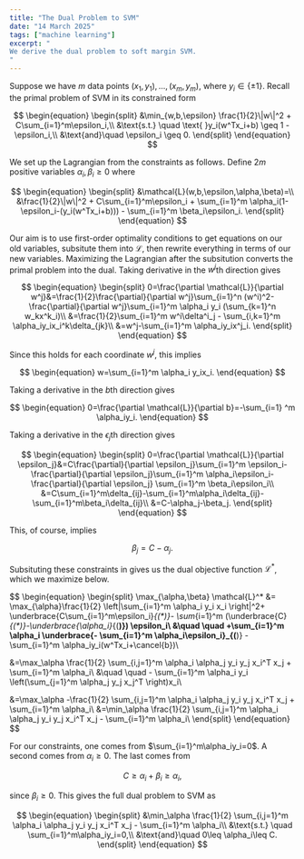 ```yaml
---
title: "The Dual Problem to SVM"
date: "14 March 2025"
tags: ["machine learning"]
excerpt: "
We derive the dual problem to soft margin SVM. 
"
---
```


Suppose we have $m$ data points $(x_1,y_1),...,(x_m,y_m)$, where $y_i\in \{\pm 1\}$. Recall the primal problem of SVM in its constrained form

$$
\begin{equation}
\begin{split}
&\min_{w,b,\epsilon} \frac{1}{2}\|w\|^2 + C\sum_{i=1}^m\epsilon_i,\\
&\text{s.t.} \quad \text{ }y_i(w^Tx_i+b) \geq 1 - \epsilon_i,\\
&\text{and}\quad \epsilon_i \geq 0.
\end{split}
\end{equation}
$$

We set up the Lagrangian from the constraints as follows. Define $2m$ positive variables $\alpha_i,\beta_i\geq 0$ where

$$
\begin{equation}
\begin{split}
&\mathcal{L}(w,b,\epsilon,\alpha,\beta)=\\
&\frac{1}{2}\|w\|^2 + C\sum_{i=1}^m\epsilon_i + \sum_{i=1}^m \alpha_i(1-\epsilon_i-(y_i(w^Tx_i+b))) - \sum_{i=1}^m \beta_i\epsilon_i.
\end{split}
\end{equation}
$$

Our aim is to use first-order optimality conditions to get equations on our old variables, subsitute them into $\mathcal{L}$, then rewrite everything in terms of our new variables. Maximizing the Lagrangian after the subsitution converts the primal problem into the dual. Taking derivative in the $w^j$th direction gives

$$
\begin{equation}
\begin{split}
0=\frac{\partial \mathcal{L}}{\partial w^j}&=\frac{1}{2}\frac{\partial}{\partial w^j}\sum_{i=1}^n (w^i)^2-\frac{\partial}{\partial w^j}\sum_{i=1}^m \alpha_i y_i (\sum_{k=1}^n w_kx^k_i)\\
&=\frac{1}{2}\sum_{i=1}^m w^i\delta^i_j - \sum_{i,k=1}^m \alpha_iy_ix_i^k\delta_{jk}\\
&=w^j-\sum_{i=1}^m \alpha_iy_ix^j_i.
\end{split}
\end{equation}
$$

Since this holds for each coordinate $w^j$, this implies

$$
\begin{equation}
w=\sum_{i=1}^m \alpha_i y_ix_i.
\end{equation}
$$

Taking a derivative in the $b$th direction gives

$$
\begin{equation}
0=\frac{\partial \mathcal{L}}{\partial b}=-\sum_{i=1}
^m \alpha_iy_i.
\end{equation}
$$

Taking a derivative in the $\epsilon_j$th direction gives

$$
\begin{equation}
\begin{split}
0=\frac{\partial \mathcal{L}}{\partial \epsilon_j}&=C\frac{\partial}{\partial \epsilon_j}\sum_{i=1}^m \epsilon_i- \frac{\partial}{\partial \epsilon_j}\sum_{i=1}^m \alpha_i\epsilon_i- \frac{\partial}{\partial \epsilon_j} \sum_{i=1}^m \beta_i\epsilon_i\\
&=C\sum_{i=1}^m\delta_{ij}-\sum_{i=1}^m\alpha_i\delta_{ij}-\sum_{i=1}^m\beta_i\delta_{ij}\\
&=C-\alpha_j-\beta_j.
\end{split}
\end{equation}
$$

This, of course, implies

$$
\begin{equation}
\beta_j=C-\alpha_j.
\end{equation}
$$

Subsituting these constraints in gives us the dual objective function $\mathcal{L}^*$, which we maximize below.

$$
\begin{equation}
\begin{split}
\max_{\alpha,\beta} \mathcal{L}^* &= \max_{\alpha}\frac{1}{2} \left\|\sum_{i=1}^m \alpha_i y_i x_i \right\|^2+ \underbrace{C\sum_{i=1}^m\epsilon_i}_{(*)}- \sum_{i=1}^m (\underbrace{C}_{(*)}-\underbrace{\alpha_i}_{(**)}) \epsilon_i\\
&\quad \quad +\sum_{i=1}^m \alpha_i \underbrace{- \sum_{i=1}^m \alpha_i\epsilon_i}_{(**)} - \sum_{i=1}^m \alpha_iy_i(w^Tx_i+\cancel{b})\\

&=\max_\alpha \frac{1}{2} \sum_{i,j=1}^m \alpha_i \alpha_j y_i y_j x_i^T x_j + \sum_{i=1}^m \alpha_i\\
&\quad \quad - \sum_{i=1}^m \alpha_i y_i \left(\sum_{j=1}^m \alpha_j y_j x_j^T \right)x_i\\

&=\max_\alpha -\frac{1}{2} \sum_{i,j=1}^m \alpha_i \alpha_j y_i y_j x_i^T x_j + \sum_{i=1}^m \alpha_i\\
&=\min_\alpha \frac{1}{2} \sum_{i,j=1}^m \alpha_i \alpha_j y_i y_j x_i^T x_j - \sum_{i=1}^m \alpha_i\\
\end{split}
\end{equation}
$$

For our constraints, one comes from $\sum_{i=1}^m\alpha_iy_i=0$. A second comes from $\alpha_i\geq 0$. The last comes from

$$
\begin{equation}
C\geq \alpha_i+\beta_i\geq \alpha_i,
\end{equation}
$$

since $\beta_i\geq 0$. This gives the full dual problem to SVM as

$$
\begin{equation}
\begin{split}
&\min_\alpha \frac{1}{2} \sum_{i,j=1}^m \alpha_i \alpha_j y_i y_j x_i^T x_j - \sum_{i=1}^m \alpha_i\\
&\text{s.t.} \quad \sum_{i=1}^m\alpha_iy_i=0,\\
&\text{and}\quad 0\leq \alpha_i\leq C.
\end{split}
\end{equation}
$$
